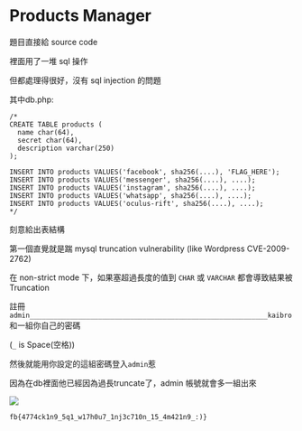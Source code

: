 # Products Manager

題目直接給 source code

裡面用了一堆 sql 操作

但都處理得很好，沒有 sql injection 的問題

其中db.php:

```
/*
CREATE TABLE products (
  name char(64),
  secret char(64),
  description varchar(250)
);

INSERT INTO products VALUES('facebook', sha256(....), 'FLAG_HERE');
INSERT INTO products VALUES('messenger', sha256(....), ....);
INSERT INTO products VALUES('instagram', sha256(....), ....);
INSERT INTO products VALUES('whatsapp', sha256(....), ....);
INSERT INTO products VALUES('oculus-rift', sha256(....), ....);
*/
```

刻意給出表結構

第一個直覺就是踹 mysql truncation vulnerability (like Wordpress CVE-2009-2762)

在 non-strict mode 下，如果塞超過長度的值到 `CHAR` 或 `VARCHAR` 都會導致結果被 Truncation

註冊`admin___________________________________________________________kaibro` 和一組你自己的密碼

(`_` is Space(空格))

然後就能用你設定的這組密碼登入`admin`惹

因為在db裡面他已經因為過長truncate了，admin 帳號就會多一組出來

![](https://github.com/w181496/CTF/blob/master/fbctf2019/ProductsManager/pm.png)

`fb{4774ck1n9_5q1_w17h0u7_1nj3c710n_15_4m421n9_:)}`
